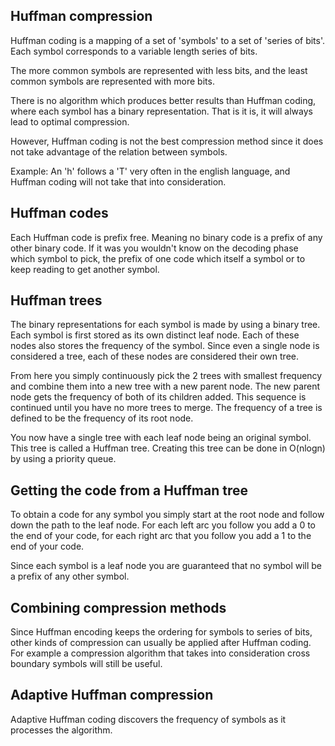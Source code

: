 ## Huffman compression

Huffman coding is a mapping of a set of 'symbols' to a set of 'series of bits'. Each symbol corresponds to a variable length series of bits.

The more common symbols are represented with less bits, and the least common symbols are represented with more bits.

There is no algorithm which produces better results than Huffman coding, where each symbol has a binary representation. That is it is, it will always lead to optimal compression.

However, Huffman coding is not the best compression method since it does not take advantage of the relation between symbols.

Example: An 'h' follows a 'T' very often in the english language, and Huffman coding will not take that into consideration.

## Huffman codes

Each Huffman code is prefix free. Meaning no binary code is a prefix of any other binary code. If it was you wouldn't know on the decoding phase which symbol to pick, the prefix of one code which itself a symbol or to keep reading to get another symbol.

## Huffman trees

The binary representations for each symbol is made by using a binary tree. Each symbol is first stored as its own distinct leaf node. Each of these nodes also stores the frequency of the symbol. Since even a single node is considered a tree, each of these nodes are considered their own tree.

From here you simply continuously pick the 2 trees with smallest frequency and combine them into a new tree with a new parent node. The new parent node gets the frequency of both of its children added. This sequence is continued until you have no more trees to merge. The frequency of a tree is defined to be the frequency of its root node.

You now have a single tree with each leaf node being an original symbol. This tree is called a Huffman tree. Creating this tree can be done in O(nlogn) by using a priority queue.

## Getting the code from a Huffman tree

To obtain a code for any symbol you simply start at the root node and follow down the path to the leaf node. For each left arc you follow you add a 0 to the end of your code, for each right arc that you follow you add a 1 to the end of your code.

Since each symbol is a leaf node you are guaranteed that no symbol will be a prefix of any other symbol.

## Combining compression methods

Since Huffman encoding keeps the ordering for symbols to series of bits, other kinds of compression can usually be applied after Huffman coding. For example a compression algorithm that takes into consideration cross boundary symbols will still be useful.

## Adaptive Huffman compression

Adaptive Huffman coding discovers the frequency of symbols as it processes the algorithm.
